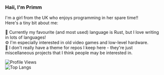 ### Haii, I'm Primm

I'm a girl from the UK who enjoys programming in her spare time!!  
Here's a tiny bit about me:

📄 Currently my favourite (and most used) language is Rust, but I love writing in lots of languages!  
⚙️ I'm especially interested in old video games and low-level hardware.  
💾 I don't really have a theme for repos I keep here - they're just miscellaneous projects that I think people may be interested in.  

![Profile Views](https://komarev.com/ghpvc/?username=primmr&color=8078a0)  
![Top Langs](https://github-readme-stats.vercel.app/api/top-langs/?username=primmr&layout=compact)
